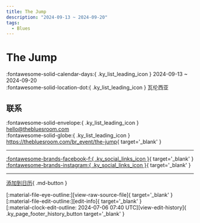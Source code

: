 ```yaml
---
title: The Jump
description: "2024-09-13 ~ 2024-09-20"
tags:
  - Blues
---
```


# The Jump 

:fontawesome-solid-calendar-days:{ .ky_list_leading_icon } 2024-09-13 ~ 2024-09-20  
:fontawesome-solid-location-dot:{ .ky_list_leading_icon } 瓦伦西亚  

## 联系

:fontawesome-solid-envelope:{ .ky_list_leading_icon } <hello@thebluesroom.com>  
:fontawesome-solid-globe:{ .ky_list_leading_icon } <https://thebluesroom.com/br_event/the-jump>{ target='_blank' }  

---

 [:fontawesome-brands-facebook-f:{ .ky_social_links_icon }](https://www.facebook.com/TheBluesRoomAV){ target='_blank' } [:fontawesome-brands-instagram:{ .ky_social_links_icon }](https://instagram.com/thebluesroom_adamoandvicci){ target='_blank' }

---

[添加到日历](https://swing.news/ics/zh-Hans/2024/es/the-jump-2024.ics){ .md-button }

<div class="ky_page_footer" markdown>
<div class="ky_page_footer_trailing" markdown="span">
[:material-file-eye-outline:][view-raw-source-file]{ target='_blank' }
[:material-file-edit-outline:][edit-info]{ target='_blank' }
</div>
<div class="ky_page_footer_leading" markdown="span">
[:material-clock-edit-outline: 2024-07-06 07:40 UTC][view-edit-history]{ .ky_page_footer_history_button target='_blank' }
</div>
</div>

[view-raw-source-file]: https://github.com/swingdance/events/blob/main/2024/es/the-jump-2024.json "查看原始源文件"
[edit-info]: https://github.com/swingdance/events/issues/new?assignees=&labels=update+event&projects=&template=03-update_entity.yml&title=%5B2024%2Fes%5D%20The%20Jump&region=es&year=2024&id=the-jump-2024&name=The%20Jump&org_id= "编辑信息"

[view-edit-history]: https://github.com/swingdance/events/commits/main/2024/es/the-jump-2024.json "查看编辑历史"
